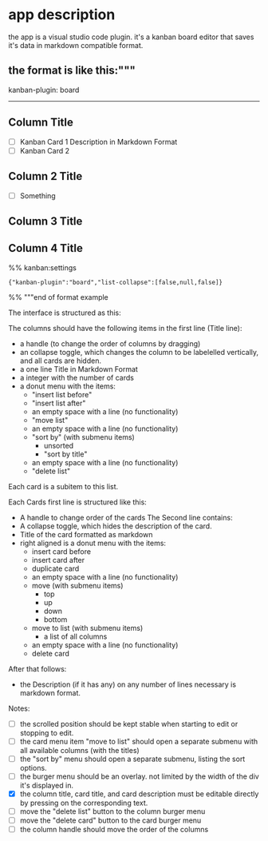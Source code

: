 # app description

the app is a visual studio code plugin. it's a kanban board editor that saves it's data in markdown compatible format.

the format is like this:"""
---

kanban-plugin: board

---

## Column Title

- [ ] Kanban Card 1
  Description
  in Markdown Format
- [ ] Kanban Card 2

## Column 2 Title

- [ ] Something

## Column 3 Title

## Column 4 Title

%% kanban:settings
```
{"kanban-plugin":"board","list-collapse":[false,null,false]}
```
%%
"""end of format example

The interface is structured as this:

The columns should have the following items in the first line (Title line):
- a handle (to change the order of columns by dragging)
- an collapse toggle, which changes the column to be labelelled vertically, and all cards are hidden.
- a one line Title in Markdown Format
- a integer with the number of cards 
- a donut menu with the items:
  - "insert list before"
  - "insert list after"
  - an empty space with a line (no functionality)
  - "move list"
  - an empty space with a line (no functionality)
  - "sort by" (with submenu items)
    - unsorted
    - "sort by title"
  - an empty space with a line (no functionality)
  - "delete list"

Each card is a subitem to this list. 

Each Cards first line is structured like this:
- A handle to change order of the cards
The Second line contains:
- A collapse toggle, which hides the description of the card.
- Title of the card formatted as markdown
- right aligned is a donut menu with the items:
  - insert card before
  - insert card after
  - duplicate card
  - an empty space with a line (no functionality)
  - move (with submenu items)
    - top
    - up
    - down
    - bottom
  - move to list (with submenu items)
    - a list of all columns
  - an empty space with a line (no functionality)
  - delete card

After that follows:
- the Description (if it has any) on any number of lines necessary is markdown format.

Notes:
- [ ] the scrolled position should be kept stable when starting to edit or stopping to edit.
- [ ] the card menu item "move to list" should open a separate submenu with all available columns (with the titles)
- [ ] the "sort by" menu should open a separate submenu, listing the sort options.
- [ ] the burger menu should be an overlay. not limited by the width of the div it's displayed in. 
- [x] the column title, card title, and card description must be editable directly by pressing on the corresponding text.
- [ ] move the "delete list" button to the column burger menu
- [ ] move the "delete card" button to the card burger menu
- [ ] the column handle should move the order of the columns
